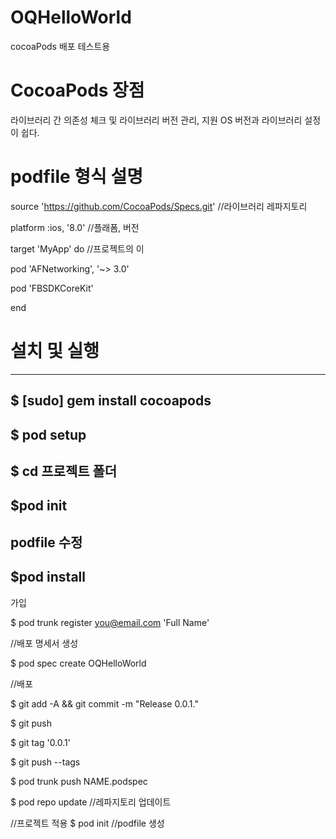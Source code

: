 # OQHelloWorld
cocoaPods 배포 테스트용


# CocoaPods 장점
라이브러리 간 의존성 체크 및 라이브러리 버전 관리, 지원 OS 버전과 라이브러리 설정이 쉽다.

# podfile 형식 설명
source 'https://github.com/CocoaPods/Specs.git' //라이브러리 레파지토리

platform :ios, '8.0'   //플래폼, 버전

target 'MyApp' do  //프로젝트의 이

pod 'AFNetworking', '~> 3.0'

pod 'FBSDKCoreKit'

end

# 설치 및 실행
-------------
$ [sudo] gem install cocoapods
-------------
$ pod setup
-------------
$ cd 프로젝트 폴더
-------------
$pod init
-------------
podfile 수정
-------------
$pod install
-------------


가입

$ pod trunk register you@email.com 'Full Name'


//배포 명세서 생성

$ pod spec create OQHelloWorld


//배포

$ git add -A && git commit -m "Release 0.0.1."

$ git push

$ git tag '0.0.1'

$ git push --tags

$ pod trunk push NAME.podspec

$ pod repo update //레파지토리 업데이트


//프로젝트 적용
$ pod init  //podfile 생성




